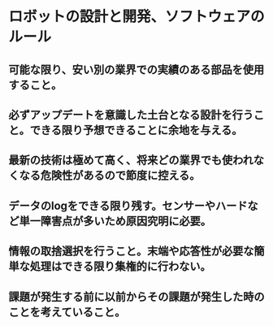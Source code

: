 # ロボットの設計と開発、ソフトウェアのルール

## 可能な限り、安い別の業界での実績のある部品を使用すること。

## 必ずアップデートを意識した土台となる設計を行うこと。できる限り予想できることに余地を与える。

## 最新の技術は極めて高く、将来どの業界でも使われなくなる危険性があるので節度に控える。

## データのlogをできる限り残す。センサーやハードなど単一障害点が多いため原因究明に必要。

## 情報の取捨選択を行うこと。末端や応答性が必要な簡単な処理はできる限り集権的に行わない。

## 課題が発生する前に以前からその課題が発生した時のことを考えていること。
